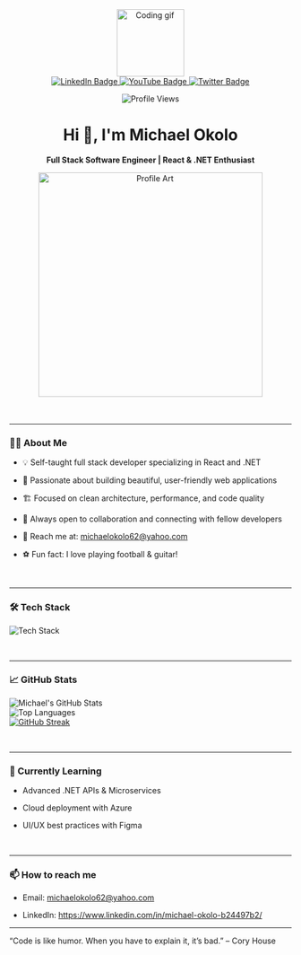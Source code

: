 <div align="center"> 
<img src="https://media.giphy.com/media/v1.Y2lkPTc5MGI3NjExYzFmNTIwZDllYzNiZDY0M2NmMmRkYjIzYzM0YjhjZmE0N2JlNDg2YyZlcD12MV9pbnRlcm5hbF9naWZzX2dpZklkJmN0PXM/M9gbBd9nbDrOTu1Mqx/giphy.gif" width="120" alt="Coding gif"/> 
</div> 
<div align="center"> 
  <a href="https://www.linkedin.com/in/michael-okolo-b50898266/" target="_blank"> 
    <img src="https://img.shields.io/badge/LinkedIn-blue?style=for-the-badge&logo=linkedin&logoColor=white" alt="LinkedIn Badge"/> 
  </a> 
  <a href="#"> 
    <img src="https://img.shields.io/badge/YouTube-red?style=for-the-badge&logo=youtube&logoColor=white" alt="YouTube Badge"/> 
  </a> 
  <a href="#"> 
    <img src="https://img.shields.io/badge/Twitter-blue?style=for-the-badge&logo=twitter&logoColor=white" alt="Twitter Badge"/> 
  </a> 
</div> 
<p align="center"> 
  <img src="https://komarev.com/ghpvc/?username=michaelokolo&style=flat-square&color=blue" alt="Profile Views" /> 
</p> 
<h1 align="center">Hi 👋, I'm Michael Okolo</h1> 
<p align="center"><b>Full Stack Software Engineer | React & .NET Enthusiast</b></p>
<div align="center"> 
  <img src="https://github.com/michaelokolo/michaelokolo/assets/91018269/2cefb90b-8407-48e6-8d21-61312a0b06ae" width="400" alt="Profile Art"/> 
</div>
<br>
<br>
<hr>

### 👨‍💻 About Me

- 💡 Self-taught full stack developer specializing in React and .NET

- 🎨 Passionate about building beautiful, user-friendly web applications

- 🏗️ Focused on clean architecture, performance, and code quality

- 🤝 Always open to collaboration and connecting with fellow developers

- 📧 Reach me at: michaelokolo62@yahoo.com

- ⚽ Fun fact: I love playing football & guitar!


<br>
<hr>

### 🛠️ Tech Stack

<p align="left"> 
  <img src="https://skillicons.dev/icons?i=react,dotnet,cs,typescript,javascript,html,css,sass,bootstrap,tailwind,nodejs,express,postgres,mongodb,prisma,sqlite,nextjs,git,githubactions,bitbucket,github,webpack,figma,azure,vercel,linux,docker,kubernetes,bash,cloudflare,postman" alt="Tech Stack" />
</p>


<br>
<hr>

### 📈 GitHub Stats
<p align="left"> 
  <img src="https://github-readme-stats.vercel.app/api?username=michaelokolo&show_icons=true&theme=tokyonight&hide_border=true" alt="Michael's GitHub Stats" /> <br> 
  <img src="https://github-readme-stats.vercel.app/api/top-langs/?username=michaelokolo&layout=compact&theme=tokyonight&hide_border=true" alt="Top Languages" /> <br> 
  <a href="https://git.io/streak-stats"><img src="https://github-readme-streak-stats.herokuapp.com?user=michaelokolo&theme=highcontrast&hide_border=true" alt="GitHub Streak" /></a>
</p>


<br>
<hr>


### 🌱 Currently Learning
- Advanced .NET APIs & Microservices

- Cloud deployment with Azure

- UI/UX best practices with Figma

<br>
<hr>

### 📫 How to reach me

- Email: michaelokolo62@yahoo.com

- LinkedIn: https://www.linkedin.com/in/michael-okolo-b24497b2/
<hr>

“Code is like humor. When you have to explain it, it’s bad.” – Cory House
